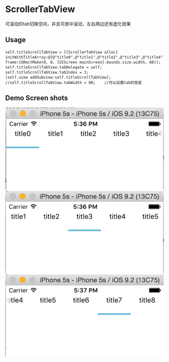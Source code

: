 # ScrollerTabView
可滚动的tab切换空间，并且可居中滚动，左右两边还有虚化效果

## Usage
```
self.titleScrollTabView = [[ScrollerTabView alloc] initWithTitleArray:@[@"title0",@"title1",@"title2",@"title3",@"title4",@"title5",@"title6",@"title7",@"title8"] frame:CGRectMake(0, 0, [UIScreen mainScreen].bounds.size.width, 60)];
self.titleScrollTabView.tabDelegate = self;
self.titleScrollTabView.tabIndex = 3;
[self.view addSubview:self.titleScrollTabView];
//self.titleScrollTabView.tabWidth = 90;    //可以设置tab的宽度
```

## Demo Screen shots
![image](https://github.com/liya328/ScrollerTabView/blob/master/ScrollerTabViewDemo/ScrollerTabViewShot1.png)
![image](https://github.com/liya328/ScrollerTabView/blob/master/ScrollerTabViewDemo/ScrollerTabViewShot2.png)
![image](https://github.com/liya328/ScrollerTabView/blob/master/ScrollerTabViewDemo/ScrollerTabViewShot3.png)
